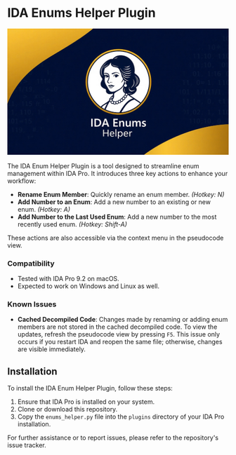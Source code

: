 # IDA Enums Helper Plugin

![logo](logo.jpg)

The IDA Enum Helper Plugin is a tool designed to streamline enum management within IDA Pro. It introduces three key actions to enhance your workflow:

- **Rename Enum Member**: Quickly rename an enum member. *(Hotkey: N)*
- **Add Number to an Enum**: Add a new number to an existing or new enum. *(Hotkey: A)*
- **Add Number to the Last Used Enum**: Add a new number to the most recently used enum. *(Hotkey: Shift-A)*

These actions are also accessible via the context menu in the pseudocode view.

### Compatibility
- Tested with IDA Pro 9.2 on macOS.
- Expected to work on Windows and Linux as well.

### Known Issues
- **Cached Decompiled Code**: Changes made by renaming or adding enum members are not stored in the cached decompiled code. To view the updates, refresh the pseudocode view by pressing `F5`. This issue only occurs if you restart IDA and reopen the same file; otherwise, changes are visible immediately.

## Installation
To install the IDA Enum Helper Plugin, follow these steps:

1. Ensure that IDA Pro is installed on your system.
2. Clone or download this repository.
3. Copy the `enums_helper.py` file into the `plugins` directory of your IDA Pro installation.

For further assistance or to report issues, please refer to the repository's issue tracker.
